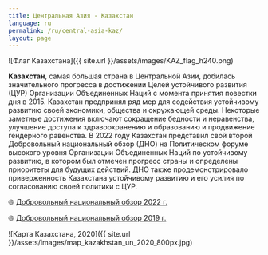 ```yaml
---
title: Центральная Азия - Казахстан
language: ru
permalink: /ru/central-asia-kaz/
layout: page
---
```


![Флаг Казахстана]({{ site.url }}/assets/images/KAZ_flag_h240.png) 

**Казахстан**, самая большая страна в Центральной Азии, добилась значительного прогресса в достижении Целей устойчивого развития (ЦУР) Организации Объединенных Наций с момента принятия повестки дня в 2015. Казахстан предпринял ряд мер для содействия устойчивому развитию своей экономики, общества и окружающей среды. Некоторые заметные достижения включают сокращение бедности и неравенства, улучшение доступа к здравоохранению и образованию и продвижение гендерного равенства. В 2022 году Казахстан представил свой второй Добровольный национальный обзор (ДНО) на Политическом форуме высокого уровня Организации Объединенных Наций по устойчивому развитию, в котором был отмечен прогресс страны и определены приоритеты для будущих действий. ДНО также продемонстрировало приверженность Казахстана устойчивому развитию и его усилия по согласованию своей политики с ЦУР.

🌐 [Добровольный национальный обзор 2022 г.](https://hlpf.un.org/countries/kazakhstan/voluntary-national-review-2022)

🌐 [Добровольный национальный обзор 2019 г.](https://hlpf.un.org/countries/kazakhstan/voluntary-national-review-2019)


![Карта Казахстана, 2020]({{ site.url }}/assets/images/map_kazakhstan_un_2020_800px.jpg)

